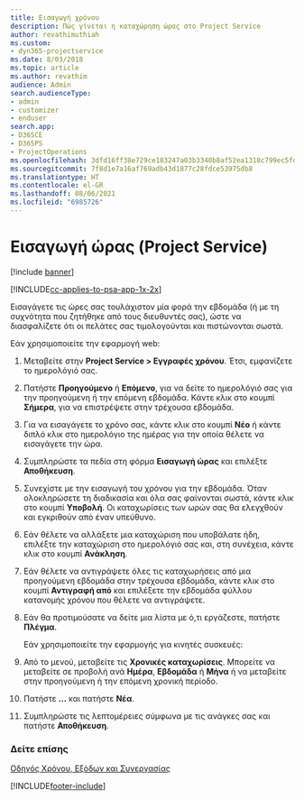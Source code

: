 ```yaml
---
title: Εισαγωγή χρόνου
description: Πώς γίνεται η καταχώρηση ώρας στο Project Service
author: revathimuthiah
ms.custom:
- dyn365-projectservice
ms.date: 8/03/2018
ms.topic: article
ms.author: revathim
audience: Admin
search.audienceType:
- admin
- customizer
- enduser
search.app:
- D365CE
- D365PS
- ProjectOperations
ms.openlocfilehash: 3dfd16ff38e729ce183247a03b3340b8af52ea1318c799ec5fd544d7b94086be
ms.sourcegitcommit: 7f8d1e7a16af769adb43d1877c28fdce53975db8
ms.translationtype: HT
ms.contentlocale: el-GR
ms.lasthandoff: 08/06/2021
ms.locfileid: "6985726"
---
```

# <a name="enter-time-project-service"></a>Εισαγωγή ώρας (Project Service)

[!include [banner](../includes/psa-now-project-operations.md)]

[!INCLUDE[cc-applies-to-psa-app-1x-2x](../includes/cc-applies-to-psa-app-1x-2x.md)]

Εισαγάγετε τις ώρες σας τουλάχιστον μία φορά την εβδομάδα (ή με τη συχνότητα που ζητήθηκε από τους διευθυντές σας), ώστε να διασφαλίζετε ότι οι πελάτες σας τιμολογούνται και πιστώνονται σωστά.  
  
 Εάν χρησιμοποιείτε την εφαρμογή web:  
  
1. Μεταβείτε στην **Project Service > Εγγραφές χρόνου**. Έτσι, εμφανίζετε το ημερολόγιό σας.  
  
2. Πατήστε **Προηγούμενο** ή **Επόμενο**, για να δείτε το ημερολόγιό σας για την προηγούμενη ή την επόμενη εβδομάδα. Κάντε κλικ στο κουμπί **Σήμερα**, για να επιστρέψετε στην τρέχουσα εβδομάδα.  
  
3. Για να εισαγάγετε το χρόνο σας, κάντε κλικ στο κουμπί **Νέο** ή κάντε διπλό κλικ στο ημερολόγιο της ημέρας για την οποία θέλετε να εισαγάγετε την ώρα.  
  
4. Συμπληρώστε τα πεδία στη φόρμα **Εισαγωγή ώρας** και επιλέξτε **Αποθήκευση**.  
  
5. Συνεχίστε με την εισαγωγή του χρόνου για την εβδομάδα. Όταν ολοκληρώσετε τη διαδικασία και όλα σας φαίνονται σωστά, κάντε κλικ στο κουμπί **Υποβολή**. Οι καταχωρίσεις των ωρών σας θα ελεγχθούν και εγκριθούν από έναν υπεύθυνο.  
  
6. Εάν θέλετε να αλλάξετε μια καταχώριση που υποβάλατε ήδη, επιλέξτε την καταχώριση στο ημερολόγιό σας και, στη συνέχεια, κάντε κλικ στο κουμπί **Ανάκληση**.  
  
7. Εάν θέλετε να αντιγράψετε όλες τις καταχωρήσεις από μια προηγούμενη εβδομάδα στην τρέχουσα εβδομάδα, κάντε κλικ στο κουμπί **Αντιγραφή από** και επιλέξετε την εβδομάδα φύλλου κατανομής χρόνου που θέλετε να αντιγράψετε.  
  
8. Εάν θα προτιμούσατε να δείτε μια λίστα με ό,τι εργάζεστε, πατήστε **Πλέγμα**.  
  
   Εάν χρησιμοποιείτε την εφαρμογής για κινητές συσκευές:  
  
9. Από το μενού, μεταβείτε τις **Χρονικές καταχωρίσεις**.     Μπορείτε να μεταβείτε σε προβολή ανά **Ημέρα**, **Εβδομάδα** ή **Μήνα** ή να μεταβείτε στην προηγούμενη ή την επόμενη χρονική περίοδο.  
  
10. Πατήστε **…** και πατήστε **Νέα**.  
  
11. Συμπληρώστε τις λεπτομέρειες σύμφωνα με τις ανάγκες σας και πατήστε **Αποθήκευση**.  
  
### <a name="see-also"></a>Δείτε επίσης  
 [Οδηγός Χρόνου, Εξόδων και Συνεργασίας](../psa/time-expense-collaboration-guide.md)


[!INCLUDE[footer-include](../includes/footer-banner.md)]